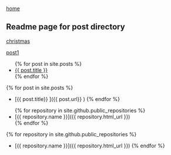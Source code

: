 [home](../home)

## Readme page for post directory

[christmas](./2022-12-09-noel)

[post1](./2022-12-09-post1)

<ul>
  {% for post in site.posts %}
    <li>
      <a href="{{ post.url }}">{{ post.title }}</a>
    </li>
  {% endfor %}
</ul>

{% for post in site.posts %}

* [{{ post.title}} ]({{ post.url}} )
{% endfor %}

<ul>
    {% for repository in site.github.public_repositories %}
    <li>
      [{{ repository.name }}]({{ repository.html_url }})
    </li>
  {% endfor %}
</ul>

{% for repository in site.github.public_repositories %}

* [{{ repository.name }}]({{ repository.html_url }})
{% endfor %}
